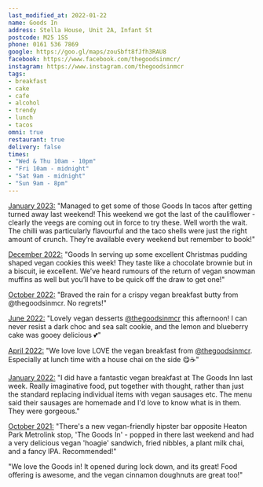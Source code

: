 ```yaml
---
last_modified_at: 2022-01-22
name: Goods In
address: Stella House, Unit 2A, Infant St
postcode: M25 1SS
phone: 0161 536 7869
google: https://goo.gl/maps/zouSbft8fJfh3RAU8
facebook: https://www.facebook.com/thegoodsinmcr/
instagram: https://www.instagram.com/thegoodsinmcr
tags:
- breakfast
- cake
- cafe
- alcohol
- trendy
- lunch
- tacos
omni: true
restaurant: true
delivery: false
times:
- "Wed & Thu 10am - 10pm"
- "Fri 10am - midnight"
- "Sat 9am - midnight"
- "Sun 9am - 8pm"
---
```


[January 2023:](https://www.instagram.com/p/CnuqRDUNcJu) "Managed to get some of those Goods In tacos after getting turned away last weekend! This weekend we got the last of the cauliflower - clearly the veegs are coming out in force to try these. Well worth the wait. The chilli was particularly flavourful and the taco shells were just the right amount of crunch. They’re available every weekend but remember to book!"

[December 2022:](https://www.instagram.com/p/Cl8gGQUNxxP) "Goods In serving up some excellent Christmas pudding shaped vegan cookies this week! They taste like a chocolate brownie but in a biscuit, ie excellent. We’ve heard rumours of the return of vegan snowman muffins as well but you’ll have to be quick off the draw to get one!"

[October 2022:](https://www.instagram.com/p/CjIeh8Ct7IR) "Braved the rain for a crispy vegan breakfast butty from @thegoodsinmcr. No regrets!"

[June 2022:](https://www.instagram.com/p/CfHBlCjtugm) "Lovely vegan desserts [@thegoodsinmcr](https://www.instagram.com/thegoodsinmcr) this afternoon! I can never resist a dark choc and sea salt cookie, and the lemon and blueberry cake was gooey delicious 💕"

[April 2022:](https://www.instagram.com/p/CcA_jzQNqgf) "We love love LOVE the vegan breakfast from [@thegoodsinmcr](https://www.instagram.com/thegoodsinmcr). Especially at lunch time with a house chai on the side 😋☕️"

[January 2022:](https://www.facebook.com/groups/veganprestwich/posts/1569527016758042/) "I did have a fantastic vegan breakfast at The Goods Inn last week. Really imaginative food, put together with thought, rather than just the standard replacing individual items with vegan sausages etc. The menu said their sausages are homemade and I'd love to know what is in them. They were gorgeous."

[October 2021:](https://www.facebook.com/groups/veganprestwich/posts/1494836300893781/) "There's a new vegan-friendly hipster bar opposite Heaton Park Metrolink stop, 'The Goods In' - popped in there last weekend and had a very delicious vegan 'hoagie' sandwich, fried nibbles, a plant milk chai, and a fancy IPA. Recommended!"

"We love the Goods in! It opened during lock down, and its great! Food offering is awesome, and the vegan cinnamon doughnuts are great too!"
